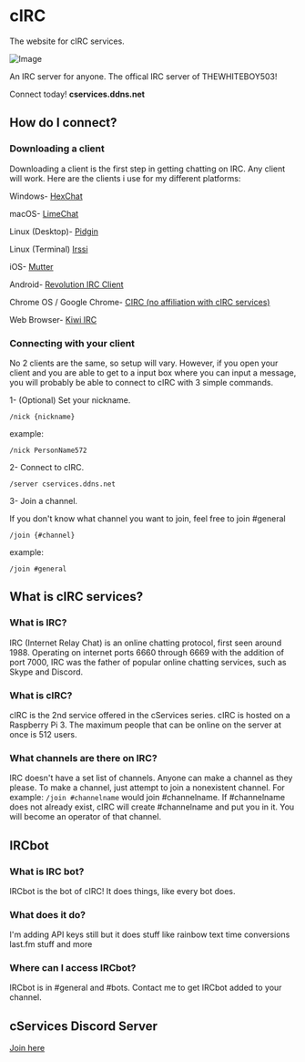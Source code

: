 # cIRC
The website for cIRC services.

 ![Image](https://death.is-for.me/i/c4yi.png)

 An IRC server for anyone.
 The offical IRC server of THEWHITEBOY503!

 Connect today! **cservices.ddns.net**

## How do I connect?

### Downloading a client

Downloading a client is the first step in getting chatting on IRC. Any client will work. Here are the clients i use for my different platforms:

Windows- [HexChat](https://hexchat.github.io/)

macOS- [LimeChat](http://limechat.net/mac/)

Linux (Desktop)- [Pidgin](https://pidgin.im/)

Linux (Terminal) [Irssi](https://irssi.org/download/)

iOS- [Mutter](https://www.mutterirc.com/)

Android- [Revolution IRC Client](https://play.google.com/store/apps/details?id=io.mrarm.irc&hl=en_US)

Chrome OS / Google Chrome- [CIRC (no affiliation with cIRC services)](https://chrome.google.com/webstore/detail/circ/bebigdkelppomhhjaaianniiifjbgocn?hl=en-US)

Web Browser- [Kiwi IRC](https://kiwiirc.com)

### Connecting with your client

No 2 clients are the same, so setup will vary. However, if you open your client and you are able to get to a input box where you can input a message, you will probably be able to connect to cIRC with 3 simple commands.


1- (Optional) Set your nickname.

`
/nick {nickname}
`

example:

`
/nick PersonName572
`


2- Connect to cIRC.

`
/server cservices.ddns.net
`


3- Join a channel.

If you don't know what channel you want to join, feel free to join #general

`
/join {#channel}
`

example:

`
/join #general
`


## What is cIRC services?

### What is IRC?

IRC (Internet Relay Chat) is an online chatting protocol, first seen around 1988. Operating on internet ports 6660 through 6669 with the addition of port 7000, IRC was the father of popular online chatting services, such as Skype and Discord.

### What is cIRC?
cIRC is the 2nd service offered in the cServices series. cIRC is hosted on a Raspberry Pi 3. The maximum people that can be online on the server at once is 512 users.

### What channels are there on IRC?
IRC doesn't have a set list of channels. Anyone can make a channel as they please. To make a channel, just attempt to join a nonexistent channel. For example: `/join #channelname` would join #channelname. If #channelname does not already exist, cIRC will create #channelname and put you in it. You will become an operator of that channel.

## IRCbot

### What is IRC bot?
IRCbot is the bot of cIRC! It does things, like every bot does.

### What does it do?
I'm adding API keys still but it does stuff like rainbow text time conversions last.fm stuff and more

### Where can I access IRCbot?
IRCbot is in #general and #bots. Contact me to get IRCbot added to your channel.



## cServices Discord Server
[Join here](https://discord.gg/5BP5UnT)
